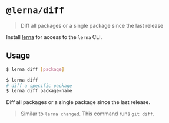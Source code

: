 # `@lerna/diff`

> Diff all packages or a single package since the last release

Install [lerna](https://www.npmjs.com/package/lerna) for access to the `lerna` CLI.

## Usage

```sh
$ lerna diff [package]

$ lerna diff
# diff a specific package
$ lerna diff package-name
```

Diff all packages or a single package since the last release.

> Similar to `lerna changed`. This command runs `git diff`.
